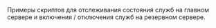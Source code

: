 Примеры скриптов для отслеживания состояния служб на главном сервере и включения / отключения служб на резервном сервере.
